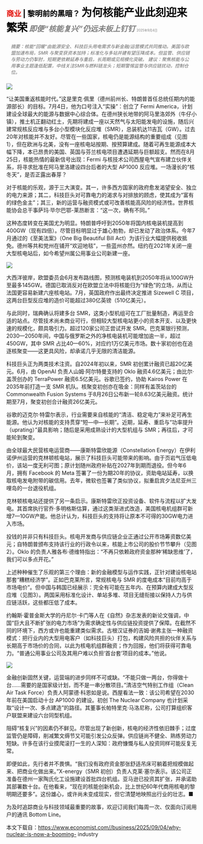<span style="color:#E3120B; font-size:14.9pt; font-weight:bold;">商业</span> <span style="color:#000000; font-size:14.9pt; font-weight:bold;">| 黎明前的黑暗？</span>
<span style="color:#000000; font-size:21.0pt; font-weight:bold;">为何核能产业此刻迎来繁荣</span>
<span style="color:#808080; font-size:14.9pt; font-weight:bold; font-style:italic;">即便“核能复兴”仍远未板上钉钉</span>
<span style="color:#808080; font-size:6.2pt;">2025年9月4日</span>

<div style="padding:8px 12px; color:#666; font-size:9.0pt; font-style:italic; margin:12px 0;">
摘要：核能“回暖”由能源安全、科技巨头用电需求与新金融/运营模式共同推动。美国与欧盟加速布局，SMR 与聚变获资本加持；标准化与多站并建有望压降成本。但监管、供应链与劳动力仍掣肘，短期更依赖延寿与重启，长周期或见规模化突破。 建议：聚焦核能与公用事业主题逢低配置，中线关注SMR与燃料链龙头；短期警惕监管与供应链扰动，控制仓位。
</div>

![](../images/051_Why_nuclear_is_now_a_booming_industry/p0206_img01.jpeg)

“让美国重返核能时代。”这是里克·佩里（德州前州长、特朗普首任总统任期内的能源部长）的目标。7月4日，他为口号注入“实操”：创立了 Fermi America，计划建设全球最大的能源与数据中心综合体。在德州狭长地带的阿马里洛郊外（牛仔小镇），推土机正翻动红土，先期将建成一座以天然气与太阳能发电的设施，随后兴建常规核反应堆与多台小型模块化反应堆（SMR），总装机达11吉瓦（GW）。过去20年对核能并不友好。尽管在一些国家，核电仍是能源结构的重要组成（见图1），但在欧洲与北美，没有一座核电站按期、按预算建成。随着可再生能源成本大幅下降，本已昂贵的美国、英国与芬兰核电项目遭遇延期与巨额超支。然而在8月25日，核能热情的最新信号出现：Fermi 与核技术公司西屋电气宣布建立伙伴关系，将寻求批准在阿马里洛建设四台后者的大型 AP1000 反应堆。一场漫长的“核冬天”，是否正露出春芽？

对于核能的乐观，源于三大演变。其一，许多西方国家的政府愈发渴望安全、独立的电力来源；其二，科技巨头对可靠电力的渴求与对排放的顾虑，使其成为“富有的绿色金主”；其三，新的运营与融资模式或可改善核能高风险的经济性。世界核能协会总干事萨玛·毕尔巴鄂-莱昂断言：“这一次，确有不同。”

这种态度转变在美国尤为明显。特朗普呼吁到2050年将国内核电装机提高到400GW（现有四倍）。尽管目标明显过于雄心勃勃，却已发动了政治体系。今年7月通过的《至美法案》（One Big Beautiful Bill Act）为该行业大幅提供税收抵免。德州等共和党州在铺开“欢迎地毯”，一些蓝州亦然。纽约在2021年关闭一座大型核电站后，如今希望州属公用事业公司新建一座。

![](../images/051_Why_nuclear_is_now_a_booming_industry/p0207_img01.jpeg)

大西洋彼岸，欧盟委员会6月发布路线图，预测核电装机到2050年将从100GW升至最多145GW。德国已取消反对在欧盟立法中将核能归为“绿色”的立场，从而让法国更容易新建六座核电站。7月，英国政府作出最终决定推进 Sizewell C 项目，这两台巨型反应堆的造价可能超过380亿英镑（510亿美元）。

与此同时，瑞典确认将建多台 SMR，这类小型机组可在工厂批量制造，再运至合适的站点。尽管技术尚未商业可行，但相较大型核电站更小的资本开支、以及更快速的规模化，颇具吸引力。超过120家公司正尝试开发 SMR。巴克莱银行预测，2030—2050年间，中国与俄罗斯之外的净核电装机可能增加逾一半，超过450GW，其中 SMR 占比40—60%，对应约1万亿美元市场。数十家初创也在追逐核聚变——这更具风险，却承诺几乎无限的清洁能源。

科技巨头正为两类技术注资。自2024年初以来，SMR 初创累计融资已超20亿美元。6月，由 OpenAI 负责人山姆·阿尔特曼支持的 Oklo 融资4.6亿美元；由比尔·盖茨创办的 TerraPower 融资6.5亿美元。谷歌已签约，协助 Kairos Power 在2035年前打造一支 SMR 机队。核聚变初创亦在吸金：同样有盖茨站台的 Commonwealth Fusion Systems 于8月26日公布新一轮8.63亿美元融资。统计期至7月，聚变初创合计融资26亿美元。

谷歌的迈克尔·特雷尔表示，行业需要来自核能的“清洁、稳定电力”来补足可再生能源。他认为对核能的支持贯穿“短—中—长期”。近期，延寿、重启与“功率提升（uprating）”最具影响；随后是采用成熟设计的大型机组与 SMR；再往后，才可能轮到聚变。

由全球最大民营核电运营商——康斯特雷欣能源（Constellation Energy）在伊利诺伊州运营的克林顿核电站，展示了科技巨头可能带来的影响。由于页岩气压低电价，该站一度无利可图；原计划随州政府补贴在2027年到期而退役。但今年6月，拥有 Facebook 的 Meta 签署了一份为期20年的协议，资助电站延寿，以换取核电发电附带的碳信用。去年，微软也签署了类似协议，拟重启宾夕法尼亚州三哩岛的一台退役机组。

克林顿核电站还提供了另一条启示。康斯特雷欣正投资设备、软件与流程以扩大发电。其首席执行官乔·多明格斯估算，通过这类渐进式改造，美国核电机组群可新增7—10GW产能。他总计认为，科技巨头的支持将让原本不可得的30GW电力进入市场。

投钱的并非只有科技巨头。核电开发商与供应链企业正通过公开市场筹资数亿美元；自特朗普颁布支持该行业的行政令以来，核能上市公司的股价节节攀升（见图2）。Oklo 的负责人雅各布·德维特指出：“不再只依赖政府资金那种‘稀缺思维’了，我们可以多点开花。”

上述种种催生了乐观的第三个理由：新的金融模型与运作实践，正针对建设核电站那套“糟糕经济学”。正如巴克莱所言，常规核电与 SMR 的度电成本“目前均高于市场电价”。但中国与韩国已经展示：完全有可能在五年内、在预算内建成大型反应堆（见图3）。两国采用标准化设计、单站多堆、项目无缝衔接以保持人力与供应链活跃，这些都压低了成本。

约翰斯·霍普金斯大学的丹尼尔·卡门等人在《自然》杂志发表的新论文强调，中国“巨大且不断扩张的电力市场”为需求确定性与供应链投资提供了保障。在截然不同的环境下，西方或许也能重建类似需求。古根汉证券的吉姆·谢弗主张一种融资模式：把行业内的大型用电客户（如科技巨头）打包，构建风险共担的伙伴关系与长期高于市场价的合同，以此为核电机组群融资；作为回报，他们将获得可靠电力。“普通公用事业公司及其用户难以负担‘首台套’项目的成本。”他说。

![](../images/051_Why_nuclear_is_now_a_booming_industry/p0210_img01.jpeg)

金融创新固然关键，运营端的进步同样不可或缺。“不能只做一两台，你得做十台……需要的是国家级计划，而不是一串分散项目。”清洁空气特别工作组（Clean Air Task Force）负责人阿蒙德·科恩如是说。西屋看法一致：该公司希望在2030年前在美国启动十台 AP1000 的建设。初创 The Nuclear Company 也计划采取“设计一次、多点建造”的路径。其董事长帕特里克·马洛尼称，公司打算组织客户联盟来建设六台同型机组。

阻碍“核复兴”的因素仍不鲜见。尽管出现了新创新，核电的经济性依旧棘手；过度监管仍是障碍，削减繁文缛节又可能引发公众反弹。供应链尚不健全、熟练劳动力短缺。许多在该行业摸爬滚打一生的人深知：政府慷慨与私人投资同样可能反复无常。

即便如此，先行者并不畏惧。“我们没有政府资金那张舒适吊床可躺着把规模做起来、把商业化做出来。”X-energy（SMR 初创）负责人克莱·塞尔表示。该公司正准备在德州一家陶氏化工设施建设首批四台机组。亚马逊已投资其扩张，并承诺助其部署数十台。在他看来，“现在的核能创新机会，比上世纪60年代商用核电的黎明期还要多”。这份雄心，或许尚未变成现实，但它清楚地映照出行业的壮志。■

为及时追踪商业与科技领域最重要的故事，欢迎订阅我们每周一次、仅面向订阅用户的通讯 Bottom Line。

本文下载自：https://www.economist.com//business/2025/09/04/why-nuclear-is-now-a-booming- industry


